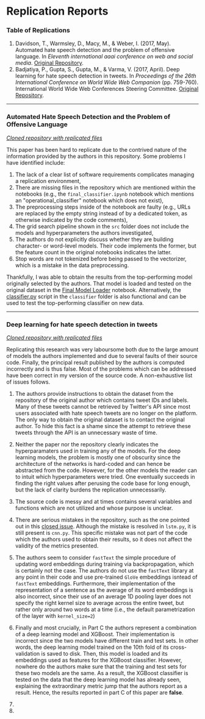 # Replication Reports

### Table of Replications

1. Davidson, T., Warmsley, D., Macy, M., & Weber, I. (2017, May). Automated hate speech detection and the problem of offensive language. In _Eleventh international aaai conference on web and social media_. [Original Repository](https://github.com/t-davidson/hate-speech-and-offensive-language).
2. Badjatiya, P., Gupta, S., Gupta, M., & Varma, V. (2017, April). Deep learning for hate speech detection in tweets. In _Proceedings of the 26th International Conference on World Wide Web Companion_ (pp. 759-760). International World Wide Web Conferences Steering Committee. [Original Repository](https://github.com/pinkeshbadjatiya/twitter-hatespeech).

---

### Automated Hate Speech Detection and the Problem of Offensive Language
_[Cloned repository with replicated files](./Replications/Davidson2017)_

This paper has been hard to replicate due to the contrived nature of the information provided by the authors in this repository. Some problems I have identified include:
1. The lack of a clear list of software requirements complicates managing a replication environment,
2. There are missing files in the repository which are mentioned within the notebooks (e.g., the `final_classifier.ipynb` notebook which mentions an "operational_classifier" notebook which does not exist),
3. The preprocessing steps inside of the notebook are faulty (e.g., URLs are replaced by the empty string instead of by a dedicated token, as otherwise indicated by the code comments),
4. The grid search pipeline shown in the `src` folder does not include the models and hyperparameters the authors investigated,
5. The authors do not explicitly discuss whether they are building character- or word-level models. Their code implements the former, but the feature count in the original notebooks indicates the latter. 
6. Stop words are not tokenized before being passed to the vectorizer, which is a mistake in the data preprocessing.

Thankfully, I was able to obtain the results from the top-performing model originally selected by the authors. That model is loaded and tested on the original dataset in the [Final Model Loader](https://github.com/viniciusmss/Hate-Compare/blob/master/Replications/Davidson2017/Final%20Model%20Loader.ipynb) notebook. Alternatively, the [classifier.py](https://github.com/viniciusmss/Hate-Compare/blob/master/Replications/Davidson2017/classifier/classifier.py) script in the `classifier` folder is also functional and can be used to test the top-performing classifier on new data.

---

### Deep learning for hate speech detection in tweets
_[Cloned repository with replicated files](./Replications/Badjatiya2017)_

Replicating this research was very laboursome both due to the large amount of models the authors implemented and due to several faults of their source code. Finally, the principal result published by the authors is computed incorrectly and is thus false. Most of the problems which can be addressed have been correct in my version of the source code. A non-exhaustive list of issues follows.
1. The authors provide instructions to obtain the dataset from the repository of the original author which contains tweet IDs and labels. Many of these tweets cannot be retrieved by Twitter's API since most users associated with hate speech tweets are no longer on the platform. The only way to obtain the original dataset is to contact the original author. To hide this fact is a shame since the attempt to retrieve these tweets through the API is an unnecessary waste of time. 
2. Neither the paper nor the repository clearly indicates the hyperparamaters used in training any of the models. For the deep learning models, the problem is mostly one of obscurity since the architecture of the networks is hard-coded and can hence be abstracted from the code. However, for the other models the reader can to intuit which hyperparameters were tried. One eventually succeeds in finding the right values after perusing the code base for long enough, but the lack of clarity burdens the replication unnecessarily.
3. The source code is messy and at times contains several variables and functions which are not utilized and whose purpose is unclear. 
4. There are serious mistakes in the repository, such as the one pointed out in this [closed issue](https://github.com/pinkeshbadjatiya/twitter-hatespeech/issues/6). Although the mistake is resolved in `lstm.py`, it is still present is `cnn.py`. This specific mistake was not part of the code which the authors used to obtain their results, so it does not affect the validity of the metrics presented.
5. The authors seem to consider `fastText` the simple procedure of updating word embeddings during training via backpropagation, which is certainly not the case. The authors do not use the `fastText` library at any point in their code and use pre-trained `GloVe` embeddings isntead of `fastText` embeddings. Furthermore, their implementation of the representation of a sentence as the average of its word embeddings is also incorrect, since their use of an average 1D pooling layer does not specify the right kernel size to average across the entire tweet, but rather only around two words at a time (i.e., the default parametrization of the layer with `kernel_size=2`)
6. Finally and most crucially, in Part C the authors represent a combination of a deep learning model and XGBoost. Their implementation is incorrect since the two models have different train and test sets. In other words, the deep learning model trained on the 10th fold of its cross-validation is saved to disk. Then, this model is loaded and its embeddings used as features for the XGBoost classifier. However, nowhere do the authors make sure that the training and test sets for these two models are the same. As a result, the XGBoost classifier is tested on the data that the deep learning model has already seen, explaining the extraordinary metric jump that the authors report as a result. Hence, the results reported in part C of this paper are __false__. 

5. 
5. 

